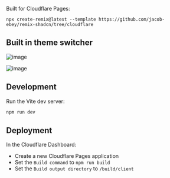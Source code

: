 Built for Cloudflare Pages:

```shellscript
npx create-remix@latest --template https://github.com/jacob-ebey/remix-shadcn/tree/cloudflare
```

## Built in theme switcher

![image](https://github.com/jacob-ebey/remix-shadcn/assets/12063586/c6ed812c-764f-46b7-af30-26284f55535c)

![image](https://github.com/jacob-ebey/remix-shadcn/assets/12063586/4e378230-3b4b-4b78-8af4-096b30aacf79)

## Development

Run the Vite dev server:

```sh
npm run dev
```

## Deployment

In the Cloudflare Dashboard:

- Create a new Cloudflare Pages application
- Set the `Build command` to `npm run build`
- Set the `Build output directory` to `/build/client`
